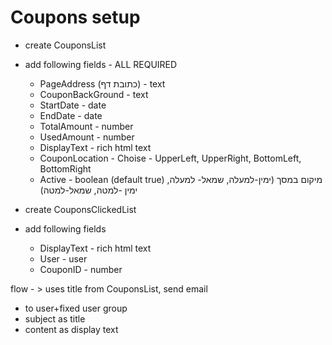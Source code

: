 # Coupons setup

* create CouponsList
* add following fields - ALL REQUIRED
    * PageAddress (כתובת דף)  - text
    * CouponBackGround         - text
    * StartDate                - date
    * EndDate                  - date
    * TotalAmount              - number
    * UsedAmount               - number
    * DisplayText              - rich html text
    * CouponLocation           - Choise - UpperLeft, UpperRight, BottomLeft, BottomRight
    * Active                   - boolean (default true)
    מיקום במסך (ימין-למעלה, שמאל- למעלה, ימין -למטה, שמאל-למטה)

* create CouponsClickedList
* add following fields
    * DisplayText     - rich html text
    * User            - user
    * CouponID        - number

flow - > uses title from CouponsList, send email 
* to user+fixed user group
* subject as title
* content as display text